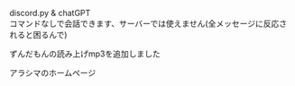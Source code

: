 <p>discord.py & chatGPT <br>コマンドなしで会話できます、サーバーでは使えません(全メッセージに反応されると困るんで)</p>
<p>ずんだもんの読み上げmp3を追加しました</p>
<a style="text-decoration: none;" href="https://arasima.netlify.app/">アラシマのホームページ</a>
